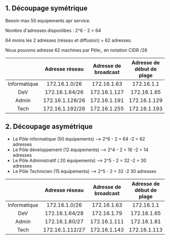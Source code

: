 ## 1. Découpage symétrique

Besoin max 50 equipements apr service.

Nombre d'adresses disponilbes : 2^6 - 2 = 64

64 moins les 2 adresses (réseau et diffusion) = 62 adresses.

Nous pouvons adresse 62 machines par Pôle;, en notation CIDR /26



















|     | Adresse réseau | Adresse de broadcast | Adresse de début de plage | 	Adresse de fin de plage |
|   :---------: |  :-------: | :---------: |  :-------: | :-------: |
| Informatique | 172.16.1.0/26 |  172.16.1.63 | 172.16.1.1 | 172.16.1.62 |
|   DeV | 172.16.1.64/26 |  172.16.1.127 | 172.16.1.65 | 172.16.1.126 |
|   Admin | 172.16.1.128/26 |  172.16.1.191 | 172.16.1.129 | 172.16.1.190 |
|   Tech | 172.16.1.192/26 |  172.16.1.255 | 172.16.1.193 | 172.16.1.254 |


## 2. Découpage asymétrique

* Le Pôle informatique (50 équipements) --> 2^6 - 2 = 64 -2 = 62 adresses
* Le Pôle développement (12 équipements) --> 2^4 - 2 = 16 -2 = 14 adresses
* Le Pôle Administratif ( 20 équipements) --> 2^5 - 2 = 32 -2 = 30 adresses
* Le Pôle Technicien (15 équipements) --> 2^5 - 2 = 32 -2 30 adresses

|     | Adresse réseau | Adresse de broadcast | Adresse de début de plage | 	Adresse de fin de plage |
|   :---------: |  :-------: | :---------: |  :-------: | :-------: |
| Informatique | 172.16.1.0/26 |  172.16.1.63 | 172.16.1.1 | 172.16.1.62 |
|   DeV | 172.16.1.64/28 |  172.16.1.79 | 172.16.1.65 | 172.16.1.78 |
|   Admin | 172.16.1.80/27 |  172.16.1.111 | 172.16.1.81 | 172.16.1.110 |
|   Tech | 172.16.1.112/27 |  172.16.1.143 | 172.16.1.113 | 172.16.1.142 |